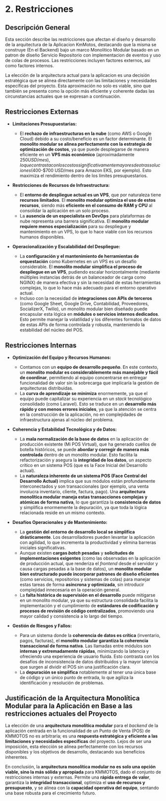 # 2. Restricciones

## Descripción General

Esta sección describe las restricciones que afectan el diseño y desarrollo de la arquitectura de la Aplicacion KmMotos, destacando que la misma se construye (En el Backend) bajo un marco Monolitico Modular basado en un patron de diseño Servicio Repositorio con implementacion de eventos y uso de colas de procesos. Las restricciones incluyen factores externos, así como factores internos.

La elección de la arquitectura actual para la aplicacion es una decisión estratégica que se alinea directamente con las limitaciones y necesidades específicas del proyecto. Esta aproximación no solo es viable, sino que también se presenta como la opción más eficiente y coherente dadas las circunstancias actuales que se expresan a continuación.

## Restricciones Externas

- **Limitaciones Presupuestarias:**

  - El **rechazo de infraestructuras en la nube** (como AWS o Google Cloud) debido a su costo/beneficio es un factor determinante. El **monolito modular se alinea perfectamente con la estrategia de optimización de costos**, ya que puede desplegarse de manera eficiente en un **VPS más económico** (aproximadamente $250 USD/mes), lo que contrasta con los costos significativamente mayores de otras soluciones ($400-$700 USD/mes para Amazon EKS, por ejemplo). Esto maximiza el rendimiento dentro de los límites presupuestarios.

- **Restricciones de Recursos de Infraestructura:**

  - El **entorno de despliegue actual es un VPS**, que por naturaleza tiene **recursos limitados**. El **monolito modular optimiza el uso de estos recursos**, siendo más **eficiente en el consumo de RAM y CPU** al consolidar la aplicación en un solo proceso.
  - La **ausencia de un especialista en DevOps** para plataformas de nube representa una barrera significativa. El **monolito modular requiere menos especialización** para su despliegue y mantenimiento en un VPS, lo que lo hace viable con los recursos humanos disponibles.

- **Operacionalización y Escalabilidad del Despliegue:**
  - La **configuración y el mantenimiento de herramientas de orquestación** como Kubernetes en un VPS es un desafío considerable. El **monolito modular simplifica el proceso de despliegue en un VPS**, pudiendo escalar horizontalmente (mediante múltiples instancias detrás de un balanceador de carga como NGINX) de manera efectiva y sin la necesidad de estas herramientas complejas, lo que lo hace más adecuado para el entorno operativo actual.
  - Incluso con la necesidad de **integraciones con APIs de terceros** (como Google Sheet, Google Drive, Contabilidad, Proveedores, SocializerX, Twilio), un monolito modular bien diseñado puede encapsular esta lógica en **módulos o servicios internos dedicados**. Esto permite manejar la volatilidad y los diferentes formatos de datos de estas APIs de forma controlada y robusta, manteniendo la estabilidad del núcleo del POS.

## Restricciones Internas

- **Optimización del Equipo y Recursos Humanos:**

  - Contamos con un **equipo de desarrollo pequeño**. En este contexto, un **monolito modular es considerablemente más manejable y fácil de coordinar**, permitiendo al equipo concentrarse en entregar funcionalidad de valor sin la sobrecarga que implicaría la gestión de arquitecturas distribuidas.
  - La **curva de aprendizaje se minimiza** enormemente, ya que el equipo puede capitalizar su experiencia en un _stack_ tecnológico consolidado (como Laravel). Esto se traduce en un **desarrollo más rápido y con menos errores iniciales**, ya que la atención se centra en la construcción de la aplicación, no en complejidades de infraestructura ajenas al núcleo del problema.

- **Coherencia y Estabilidad Tecnológica y de Datos:**

  - La **mala normalización de la base de datos** en la aplicación de producción existente (Mi POS Virtual), que ha generado cuellos de botella históricos, se puede **abordar y corregir de manera más controlada** dentro de un monolito modular. Esto facilita la refactorización y asegura la **integridad de los datos**, un aspecto crítico en un sistema POS (que es la Face Inicial del Desarrollo actual).
  - La **naturaleza inherente de un sistema POS (Face Central del Desarrollo Actual)** implica que sus módulos están profundamente interconectados y son transaccionales (por ejemplo, una venta involucra inventario, cliente, factura, pago). Una **arquitectura monolítica modular maneja estas transacciones complejas y atómicas de forma nativa**, lo que garantiza la **consistencia de datos** y simplifica enormemente la depuración, ya que toda la lógica relacionada reside en un mismo contexto.

- **Desafíos Operacionales y de Mantenimiento:**

  - La **gestión del entorno de desarrollo local se simplifica drásticamente**. Los desarrolladores pueden levantar la aplicación con agilidad, lo que incrementa la productividad y elimina barreras iniciales significativas.
  - Aunque existen **cargas _batch_ pesadas** y **solicitudes de implementaciones exigentes** (como las observadas en la aplicación de producción actual, que renderiza el _frontend_ desde el servidor y causa cargas pesadas a la base de datos), un **monolito modular bien estructurado puede incorporar patrones de diseño eficientes** (como servicios, repositorios y sistemas de colas) para manejar estas tareas de forma **asíncrona y optimizada**, sin introducir complejidad innecesaria en la operación general.
  - La **falta histórica de supervisión en el desarrollo** puede mitigarse en un monolito modular, ya que su estructura consolidada facilita la implementación y el cumplimiento de **estándares de codificación y procesos de revisión de código centralizados**, promoviendo una mayor calidad y consistencia a lo largo del tiempo.

- **Gestión de Riesgos y Fallos:**
  - Para un sistema donde la **coherencia de datos es crítica** (inventario, pagos, facturas), el **monolito modular garantiza la coherencia transaccional de forma nativa**. Las llamadas entre módulos son **internas y extremadamente rápidas**, minimizando la latencia y ofreciendo una experiencia de usuario fluida. Esto contrasta con los desafíos de inconsistencia de datos distribuidos y la mayor latencia que surgen al dividir el POS sin una justificación clara.
  - La **depuración se simplifica** notablemente al tener una única base de código y un único punto de entrada, lo que agiliza la identificación y resolución de problemas.

## Justificación de la Arquitectura Monolítica Modular para la Aplicación en Base a las restricciones actuales del Proyecto

La elección de una **arquitectura monolítica modular** para el _backend_ de la aplicación centrada en la funcionalidad de un Punto de Venta (POS) de KMMOTOS no es arbitraria; es una **respuesta estratégica y eficiente a las limitaciones y necesidades específicas** del proyecto. Lejos de ser una imposición, esta elección se alinea perfectamente con los recursos disponibles y los objetivos de desarrollo, destacando sus beneficios inherentes.

En conclusión, la **arquitectura monolítica modular no es solo una opción viable, sino la más sólida y apropiada** para KMMOTOS, dado el conjunto de restricciones internas y externas. Permite una **rápida entrega de valor**, garantiza la **integridad transaccional**, optimiza el **uso de recursos y presupuesto**, y se alinea con la **capacidad operativa del equipo**, sentando una base robusta para el crecimiento futuro.
